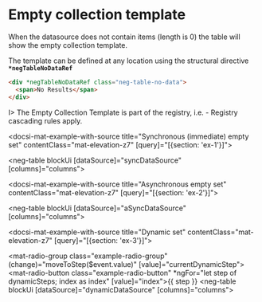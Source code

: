 # Empty collection template

When the datasource does not contain items (length is 0) the table will show the empty collection template.

The template can be defined at any location using the structural directive **`*negTableNoDataRef`**

```html
<div *negTableNoDataRef class="neg-table-no-data">
  <span>No Results</span>
</div>
```

I> The Empty Collection Template is part of the registry, i.e. - Registry cascading rules apply.

<docsi-mat-example-with-source title="Synchronous (immediate) empty set" contentClass="mat-elevation-z7" [query]="[{section: 'ex-1'}]">
  <!--@neg-example:ex-1-->
  <neg-table blockUi
            [dataSource]="syncDataSource"
            [columns]="columns">
  </neg-table>
  <!--@neg-example:ex-1-->
</docsi-mat-example-with-source>

<docsi-mat-example-with-source title="Asynchronous empty set" contentClass="mat-elevation-z7" [query]="[{section: 'ex-2'}]">
  <!--@neg-example:ex-2-->
  <neg-table blockUi
            [dataSource]="aSyncDataSource"
            [columns]="columns">
  </neg-table>
  <!--@neg-example:ex-2-->
</docsi-mat-example-with-source>

<docsi-mat-example-with-source title="Dynamic set" contentClass="mat-elevation-z7" [query]="[{section: 'ex-3'}]">
  <!--@neg-example:ex-3-->
  <mat-radio-group class="example-radio-group" (change)="moveToStep($event.value)" [value]="currentDynamicStep">
    <mat-radio-button class="example-radio-button" *ngFor="let step of dynamicSteps; index as index" [value]="index">{{ step }}</mat-radio-button>
  </mat-radio-group>
  <neg-table blockUi
            [dataSource]="dynamicDataSource"
            [columns]="columns">
  </neg-table>
  <!--@neg-example:ex-3-->
</docsi-mat-example-with-source>
